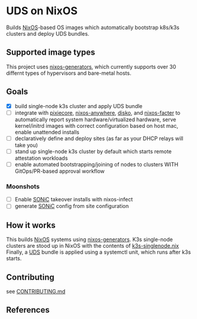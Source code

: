 # UDS on NixOS

Builds [NixOS]-based OS images which automatically
bootstrap k8s/k3s clusters and deploy UDS bundles.

## Supported image types

This project uses [nixos-generators], which currently supports
over 30 differnt types of hypervisors and bare-metal hosts.

## Goals

- [x] build single-node k3s cluster and apply UDS bundle
- [ ] integrate with [pixiecore], [nixos-anywhere], [disko], and [nixos-facter]
      to automatically report system hardware/virtualized hardware,
      serve kernel/initrd images with correct configuration based on host mac,
      enable unattended installs
- [ ] declaratively define and deploy sites
      (as far as your DHCP relays will take you)
- [ ] stand up single-node k3s cluster by default which starts
      remote attestation workloads
- [ ] enable automated bootstrapping/joining of nodes to clusters
      WITH GitOps/PR-based approval workflow

### Moonshots

- [ ] Enable [SONiC] takeover installs with nixos-infect
- [ ] generate [SONiC] config from site configuration

## How it works

This builds [NixOS] systems using [nixos-generators](https://github.com/nix-community/nixos-generators/).
K3s single-node clusters are stood up in NixOS with the contents of [k3s-singlenode.nix](./src/modules/k3s-singlenode.nix)
Finally, a [UDS] bundle is applied using a systemctl unit, which runs after
k3s starts.

## Contributing

see [CONTRIBUTING.md](./CONTRIBUTING.md)

## References

[NixOS]: https://nixos.org/
[nixos-generators]: https://github.com/nix-community/nixos-generators/
[nixos-anywhere]: https://github.com/nix-community/nixos-anywhere/
[disko]: https://github.com/nix-community/disko
[nixos-facter]: https://github.com/nix-community/nixos-facter
[pixiecore]: https://github.com/danderson/netboot/tree/main/pixiecore
[SONiC]: https://github.com/sonic-net/SONiC
[UDS]: https://uds.defenseunicorns.com
